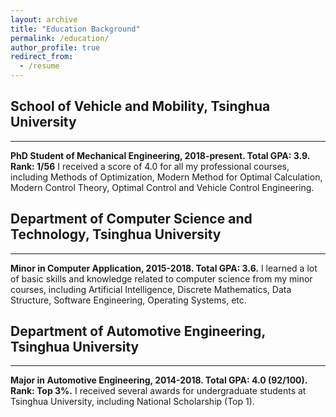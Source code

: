 ```yaml
---
layout: archive
title: "Education Background"
permalink: /education/
author_profile: true
redirect_from:
  - /resume
---
```


## School of Vehicle and Mobility, Tsinghua University
------
**PhD Student of Mechanical Engineering, 2018-present. Total GPA: 3.9. Rank: 1/56**
I received a score of 4.0 for all my professional courses, including Methods of Optimization, Modern Method for Optimal Calculation, Modern Control Theory, Optimal Control and Vehicle Control Engineering.

##  Department of Computer Science and Technology, Tsinghua University
------
**Minor in Computer Application, 2015-2018. Total GPA: 3.6.**
I learned a lot of basic skills and knowledge related to computer science from my minor courses, including Artificial Intelligence, Discrete Mathematics, Data Structure, Software Engineering, Operating Systems, etc.

## Department of Automotive Engineering, Tsinghua University
------
**Major in Automotive Engineering, 2014-2018. Total GPA: 4.0 (92/100). Rank: Top 3%.**
I received several awards for undergraduate students at Tsinghua University, including National Scholarship (Top 1).

